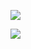 ![](https://github-readme-stats.vercel.app/api?username=oneirical&custom_title=Oneirical&show_icons=true&theme=merko&hide_border=true&border_radius=10&hide_rank=true&hide=prs,contribs,issues)

![](https://github-readme-stats.vercel.app/api/top-langs/?username=Oneirical&langs_count=4&layout=compact&theme=merko&hide_border=true&border_radius=10)
